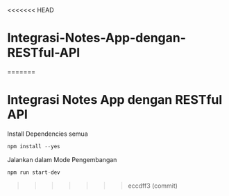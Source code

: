 <<<<<<< HEAD
# Integrasi-Notes-App-dengan-RESTful-API
=======
# Integrasi Notes App dengan RESTful API


Install Dependencies semua
```python
npm install --yes
```
Jalankan dalam Mode Pengembangan
```python
npm run start-dev
```
>>>>>>> eccdff3 (commit)

